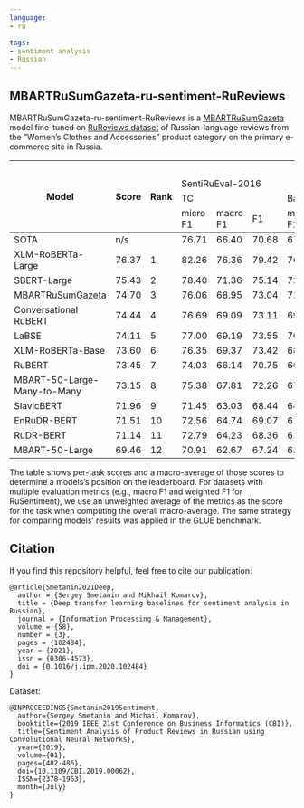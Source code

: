```yaml
---
language: 
- ru

tags:
- sentiment analysis
- Russian
---
```


## MBARTRuSumGazeta-ru-sentiment-RuReviews
MBARTRuSumGazeta-ru-sentiment-RuReviews is a [MBARTRuSumGazeta](https://huggingface.co/IlyaGusev/mbart_ru_sum_gazeta) model fine-tuned on [RuReviews dataset](https://github.com/sismetanin/rureviews) of Russian-language reviews from the ”Women’s Clothes and Accessories” product category on the primary e-commerce site in Russia. 
<table>
<thead>
  <tr>
    <th rowspan="4">Model</th>
    <th rowspan="4">Score<br></th>
    <th rowspan="4">Rank</th>
    <th colspan="12">Dataset</th>
  </tr>
  <tr>
    <td colspan="6">SentiRuEval-2016<br></td>
    <td colspan="2" rowspan="2">RuSentiment</td>
    <td rowspan="2">KRND</td>
    <td rowspan="2">LINIS Crowd</td>
    <td rowspan="2">RuTweetCorp</td>
    <td rowspan="2">RuReviews</td>
  </tr>
  <tr>
    <td colspan="3">TC</td>
    <td colspan="3">Banks</td>
  </tr>
  <tr>
    <td>micro F1</td>
    <td>macro F1</td>
    <td>F1</td>
    <td>micro F1</td>
    <td>macro F1</td>
    <td>F1</td>
    <td>wighted</td>
    <td>F1</td>
    <td>F1</td>
    <td>F1</td>
    <td>F1</td>
    <td>F1</td>
  </tr>
</thead>
<tbody>
  <tr>
    <td>SOTA</td>
    <td>n/s</td>
    <td></td>
    <td>76.71</td>
    <td>66.40</td>
    <td>70.68</td>
    <td>67.51</td>
    <td>69.53</td>
    <td>74.06</td>
    <td>78.50</td>
    <td>n/s</td>
    <td>73.63</td>
    <td>60.51</td>
    <td>83.68</td>
    <td>77.44</td>
  </tr>
  <tr>
    <td>XLM-RoBERTa-Large</td>
    <td>76.37</td>
    <td>1</td>
    <td>82.26</td>
    <td>76.36</td>
    <td>79.42</td>
    <td>76.35</td>
    <td>76.08</td>
    <td>80.89</td>
    <td>78.31</td>
    <td>75.27</td>
    <td>75.17</td>
    <td>60.03</td>
    <td>88.91</td>
    <td>78.81</td>
  </tr>
  <tr>
    <td>SBERT-Large</td>
    <td>75.43</td>
    <td>2</td>
    <td>78.40</td>
    <td>71.36</td>
    <td>75.14</td>
    <td>72.39</td>
    <td>71.87</td>
    <td>77.72</td>
    <td>78.58</td>
    <td>75.85</td>
    <td>74.20</td>
    <td>60.64</td>
    <td>88.66</td>
    <td>77.41</td>
  </tr>
  <tr>
    <td>MBARTRuSumGazeta</td>
    <td>74.70</td>
    <td>3</td>
    <td>76.06</td>
    <td>68.95</td>
    <td>73.04</td>
    <td>72.34</td>
    <td>71.93</td>
    <td>77.83</td>
    <td>76.71</td>
    <td>73.56</td>
    <td>74.18</td>
    <td>60.54</td>
    <td>87.22</td>
    <td>77.51</td>
  </tr>
  <tr>
    <td>Conversational RuBERT</td>
    <td>74.44</td>
    <td>4</td>
    <td>76.69</td>
    <td>69.09</td>
    <td>73.11</td>
    <td>69.44</td>
    <td>68.68</td>
    <td>75.56</td>
    <td>77.31</td>
    <td>74.40</td>
    <td>73.10</td>
    <td>59.95</td>
    <td>87.86</td>
    <td>77.78</td>
  </tr>
  <tr>
    <td>LaBSE</td>
    <td>74.11</td>
    <td>5</td>
    <td>77.00</td>
    <td>69.19</td>
    <td>73.55</td>
    <td>70.34</td>
    <td>69.83</td>
    <td>76.38</td>
    <td>74.94</td>
    <td>70.84</td>
    <td>73.20</td>
    <td>59.52</td>
    <td>87.89</td>
    <td>78.47</td>
  </tr>
  <tr>
    <td>XLM-RoBERTa-Base</td>
    <td>73.60</td>
    <td>6</td>
    <td>76.35</td>
    <td>69.37</td>
    <td>73.42</td>
    <td>68.45</td>
    <td>67.45</td>
    <td>74.05</td>
    <td>74.26</td>
    <td>70.44</td>
    <td>71.40</td>
    <td>60.19</td>
    <td>87.90</td>
    <td>78.28</td>
  </tr>
  <tr>
    <td>RuBERT</td>
    <td>73.45</td>
    <td>7</td>
    <td>74.03</td>
    <td>66.14</td>
    <td>70.75</td>
    <td>66.46</td>
    <td>66.40</td>
    <td>73.37</td>
    <td>75.49</td>
    <td>71.86</td>
    <td>72.15</td>
    <td>60.55</td>
    <td>86.99</td>
    <td>77.41</td>
  </tr>
  <tr>
    <td>MBART-50-Large-Many-to-Many</td>
    <td>73.15</td>
    <td>8</td>
    <td>75.38</td>
    <td>67.81</td>
    <td>72.26</td>
    <td>67.13</td>
    <td>66.97</td>
    <td>73.85</td>
    <td>74.78</td>
    <td>70.98</td>
    <td>71.98</td>
    <td>59.20</td>
    <td>87.05</td>
    <td>77.24</td>
  </tr>
  <tr>
    <td>SlavicBERT</td>
    <td>71.96</td>
    <td>9</td>
    <td>71.45</td>
    <td>63.03</td>
    <td>68.44</td>
    <td>64.32</td>
    <td>63.99</td>
    <td>71.31</td>
    <td>72.13</td>
    <td>67.57</td>
    <td>72.54</td>
    <td>58.70</td>
    <td>86.43</td>
    <td>77.16</td>
  </tr>
  <tr>
    <td>EnRuDR-BERT</td>
    <td>71.51</td>
    <td>10</td>
    <td>72.56</td>
    <td>64.74</td>
    <td>69.07</td>
    <td>61.44</td>
    <td>60.21</td>
    <td>68.34</td>
    <td>74.19</td>
    <td>69.94</td>
    <td>69.33</td>
    <td>56.55</td>
    <td>87.12</td>
    <td>77.95</td>
  </tr>
  <tr>
    <td>RuDR-BERT</td>
    <td>71.14</td>
    <td>11</td>
    <td>72.79</td>
    <td>64.23</td>
    <td>68.36</td>
    <td>61.86</td>
    <td>60.92</td>
    <td>68.48</td>
    <td>74.65</td>
    <td>70.63</td>
    <td>68.74</td>
    <td>54.45</td>
    <td>87.04</td>
    <td>77.91</td>
  </tr>
  <tr>
    <td>MBART-50-Large</td>
    <td>69.46</td>
    <td>12</td>
    <td>70.91</td>
    <td>62.67</td>
    <td>67.24</td>
    <td>61.12</td>
    <td>60.25</td>
    <td>68.41</td>
    <td>72.88</td>
    <td>68.63</td>
    <td>70.52</td>
    <td>46.39</td>
    <td>86.48</td>
    <td>77.52</td>
  </tr>
</tbody>
</table>

The table shows per-task scores and a macro-average of those scores to determine a models’s position on the leaderboard. For datasets with multiple evaluation metrics (e.g., macro F1 and weighted F1 for RuSentiment), we use an unweighted average of the metrics as the score for the task when computing the overall macro-average. The same strategy for comparing models’ results was applied in the GLUE benchmark.

## Citation
If you find this repository helpful, feel free to cite our publication:

```
@article{Smetanin2021Deep,
  author = {Sergey Smetanin and Mikhail Komarov},
  title = {Deep transfer learning baselines for sentiment analysis in Russian},
  journal = {Information Processing & Management},
  volume = {58},
  number = {3},
  pages = {102484},
  year = {2021},
  issn = {0306-4573},
  doi = {0.1016/j.ipm.2020.102484}
}
```

Dataset:
```
@INPROCEEDINGS{Smetanin2019Sentiment,
  author={Sergey Smetanin and Michail Komarov},
  booktitle={2019 IEEE 21st Conference on Business Informatics (CBI)},
  title={Sentiment Analysis of Product Reviews in Russian using Convolutional Neural Networks},
  year={2019},
  volume={01},
  pages={482-486},
  doi={10.1109/CBI.2019.00062},
  ISSN={2378-1963},
  month={July}
}
```